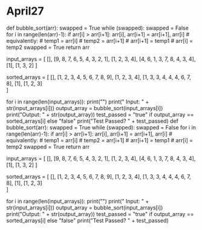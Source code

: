 # April27
def bubble_sort(arr):
    swapped = True
    while (swapped):
        swapped = False
        for i in range(len(arr)-1):
            if arr[i] > arr[i+1]:
                arr[i], arr[i+1] = arr[i+1], arr[i]
                # equivalently:
                # temp1 = arr[i]
                # temp2 = arr[i+1]
                # arr[i+1] = temp1
                # arr[i] = temp2
                swapped = True
    return arr
 
input_arrays = [
    [],
    [9, 8, 7, 6, 5, 4, 3, 2, 1],
    [1, 2, 3, 4],
    [4, 6, 1, 3, 7, 8, 4, 3, 4],
    [1],
    [1, 3, 2]
]

sorted_arrays = [
    [],
    [1, 2, 3, 4, 5, 6, 7, 8, 9],
    [1, 2, 3, 4],
    [1, 3, 3, 4, 4, 4, 6, 7, 8],
    [1],
    [1, 2, 3]    
]
 
for i in range(len(input_arrays)):
    print("")
    print(" Input: " + str(input_arrays[i]))
    output_array = bubble_sort(input_arrays[i])
    print("Output: " + str(output_array))
    test_passed = "true" if output_array == sorted_arrays[i] else "false"
    print("Test Passed? " + test_passed)
    def bubble_sort(arr):
swapped = True
    while (swapped):
        swapped = False
        for i in range(len(arr)-1):
            if arr[i] > arr[i+1]:
                arr[i], arr[i+1] = arr[i+1], arr[i]
                # equivalently:
                # temp1 = arr[i]
                # temp2 = arr[i+1]
                # arr[i+1] = temp1
                # arr[i] = temp2
                swapped = True
    return arr
 
input_arrays = [
    [],
    [9, 8, 7, 6, 5, 4, 3, 2, 1],
    [1, 2, 3, 4],
    [4, 6, 1, 3, 7, 8, 4, 3, 4],
    [1],
    [1, 3, 2]
]

sorted_arrays = [
    [],
    [1, 2, 3, 4, 5, 6, 7, 8, 9],
    [1, 2, 3, 4],
    [1, 3, 3, 4, 4, 4, 6, 7, 8],
    [1],
    [1, 2, 3]    
]
 
for i in range(len(input_arrays)):
    print("")
    print(" Input: " + str(input_arrays[i]))
    output_array = bubble_sort(input_arrays[i])
    print("Output: " + str(output_array))
    test_passed = "true" if output_array == sorted_arrays[i] else "false"
    print("Test Passed? " + test_passed)
